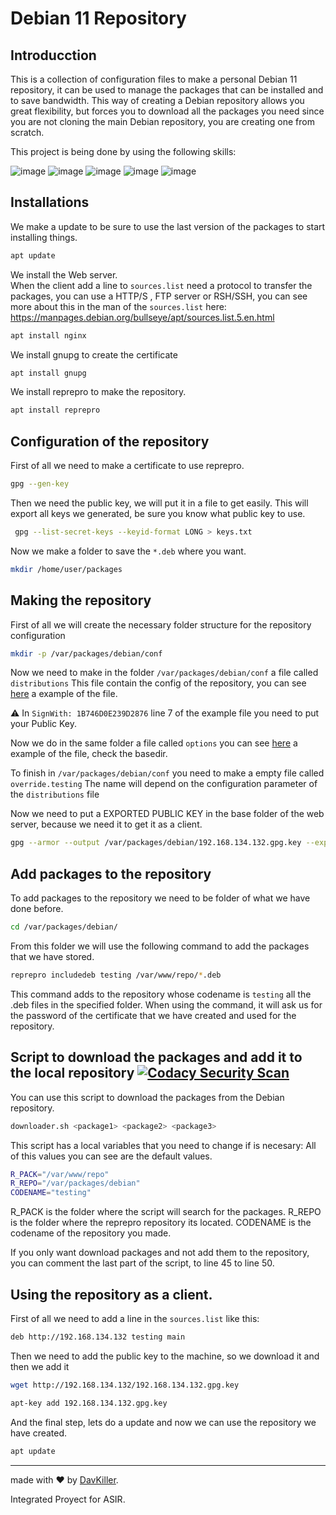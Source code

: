 # Debian 11 Repository

## Introducction

This is a collection of configuration files to make a personal Debian 11 repository, it can be used to manage the packages that can be installed and to save bandwidth.
This way of creating a Debian repository allows you great flexibility, but forces you to download all the packages you need since you are not cloning the main Debian repository, you are creating one from scratch.

This project is being done by using the following skills:

![image](https://img.shields.io/badge/Shell_Script-121011?style=for-the-badge&logo=gnu-bash&logoColor=white) ![image](https://img.shields.io/badge/Linux-E34F26?style=for-the-badge&logo=linux&logoColor=black) ![image](https://img.shields.io/badge/Nginx-009639?style=for-the-badge&logo=nginx&logoColor=white)
![image](https://img.shields.io/badge/Markdown-000000?style=for-the-badge&logo=markdown&logoColor=white) ![image](https://img.shields.io/badge/Git-E34F26?style=for-the-badge&logo=git&logoColor=white)

## Installations

We make a update to be sure to use the last version of the packages to start installing things.

```bash
apt update
```

We install the Web server.  
When the client add a line to `sources.list` need a protocol to transfer the packages, you can use a HTTP/S , FTP server or RSH/SSH, you can see more about this in the man of the `sources.list` here: https://manpages.debian.org/bullseye/apt/sources.list.5.en.html

```bash
apt install nginx
```

We install gnupg to create the certificate

```bash
apt install gnupg
```

We install reprepro to make the repository.

```bash
apt install reprepro
```

## Configuration of the repository

First of all we need to make a certificate to use reprepro.

```bash
gpg --gen-key
```

Then we need the public key, we will put it in a file to get easily.
This will export all keys we generated, be sure you know what public key to use.

```bash
 gpg --list-secret-keys --keyid-format LONG > keys.txt
```

Now we make a folder to save the `*.deb` where you want.

```bash
mkdir /home/user/packages
```

## Making the repository

First of all we will create the necessary folder structure for the repository configuration

```bash
mkdir -p /var/packages/debian/conf
```

Now we need to make in the folder `/var/packages/debian/conf` a file called `distributions`
This file contain the config of the repository, you can see [here](https://github.com/DavKiller/config-files-debian11-repo/blob/main/packages/debian/conf/distributions) a example of the file.

⚠️ In `SignWith: 1B746D0E239D2876` line 7 of the example file you need to put your Public Key.

Now we do in the same folder a file called `options` you can see [here](https://github.com/DavKiller/config-files-debian11-repo/blob/main/packages/debian/conf/options) a example of the file, check the basedir.

To finish in `/var/packages/debian/conf` you need to make a empty file called `override.testing` The name will depend on the configuration parameter of the `distributions` file

Now we need to put a EXPORTED PUBLIC KEY in the base folder of the web server, because we need it to get it as a client.

```bash
gpg --armor --output /var/packages/debian/192.168.134.132.gpg.key --export 1B746D0E239D2876
```

## Add packages to the repository

To add packages to the repository we need to be folder of what we have done before.

```bash
cd /var/packages/debian/
```

From this folder we will use the following command to add the packages that we have stored.

```bash
reprepro includedeb testing /var/www/repo/*.deb
```

This command adds to the repository whose codename is `testing` all the .deb files in the specified folder.
When using the command, it will ask us for the password of the certificate that we have created and used for the repository.

## Script to download the packages and add it to the local repository [![Codacy Security Scan](https://github.com/DavKiller/config-files-debian11-repo/actions/workflows/codacy.yml/badge.svg)](https://github.com/DavKiller/config-files-debian11-repo/actions/workflows/codacy.yml)

You can use this script to download the packages from the Debian repository.

```bash
downloader.sh <package1> <package2> <package3>
```

This script has a local variables that you need to change if is necesary:
All of this values you can see are the default values.

```bash
R_PACK="/var/www/repo"
R_REPO="/var/packages/debian"
CODENAME="testing"
```

R_PACK is the folder where the script will search for the packages.
R_REPO is the folder where the reprepro repository its located.
CODENAME is the codename of the repository you made.

If you only want download packages and not add them to the repository, you can comment the last part of the script, to line 45 to line 50.

## Using the repository as a client.

First of all we need to add a line in the `sources.list` like this:

```bash
deb http://192.168.134.132 testing main
```

Then we need to add the public key to the machine, so we download it and then we add it

```bash
wget http://192.168.134.132/192.168.134.132.gpg.key
```

```bash
apt-key add 192.168.134.132.gpg.key
```

And the final step, lets do a update and now we can use the repository we have created.

```bash
apt update
```

---

made with ❤️ by [DavKiller](https://github.com/DavKiller).

Integrated Proyect for ASIR.
